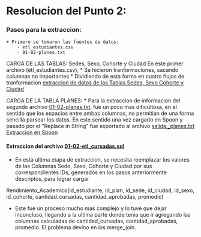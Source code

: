 # Resolucion del Punto 2: 
### Pasos para la extraccion: 

    + Primero se tomaron las fuentes de datos: 
        - etl_estudiantes.csv 
        - 01-02-planes.txt

CARGA DE LAS TABLAS: Sedes, Sexo, Cohorte y Ciudad
En este primer archivo (etl_estudiantes.csv), 
    * Se hicieron tranformaciones, sacando columnas no importantes
    * Dividiendo de esta forma en cuatro flujos de tranformacion
[extraccion de datos de las Tablas Sedes, Sexo Cohorte y Ciudad](img/extraccion-tablas-primarias.jpg)

CARGA DE LA TABLA PLANES: 
    * Para la extraccion de informacion del segundo archivo [01-02-planes.txt](data/01-02-planes.txt), fue un poco mas dificultosa, en el sentido que los espacios entre ambas columnas, no permitian de una forma sencilla parsear los datos. 
En este sentido una vez cargado en Spoon y pasado por el "Replace in String" fue exportado al archivo [salida._planes.txt](data/salida_planes.txt) 
[Extraccion en Spoon](img/extraccion-tabla-planes.jpg)

#### Extraccion del archivo [01-02-etl_cursadas.sql](data/01-02-etl_cursadas.sql)

+ En esta ultima etapa de extraccion, se necesita reemplazar los valores de las Columnas Sede, Sexo, Cohorte y Ciudad por sus correspondientes IDs, generados en los pasos anteriormente descriptos, para lograr cargar  

Rendimiento_Academico(id_estudiante, id_plan, id_sede, id_ciudad, id_sexo, id_cohorte, cantidad_cursadas, cantidad_aprobadas, promedio)

+ Este fue un proceso mucho mas complejo y lo tuve que dejar inconcluso, llegando a la ultima parte donde tenia que ir agregando las columnas calculadas de cantidad_cursadas, cantidad_aprobadas, promedio. El problema devino en los merge_join. 



